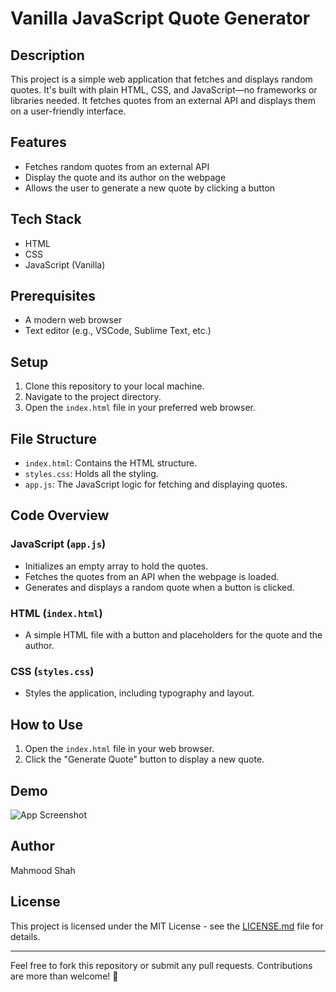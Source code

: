 # Vanilla JavaScript Quote Generator

## Description

This project is a simple web application that fetches and displays random quotes. It's built with plain HTML, CSS, and JavaScript—no frameworks or libraries needed. It fetches quotes from an external API and displays them on a user-friendly interface.

## Features

- Fetches random quotes from an external API
- Display the quote and its author on the webpage
- Allows the user to generate a new quote by clicking a button

## Tech Stack

- HTML
- CSS
- JavaScript (Vanilla)

## Prerequisites

- A modern web browser
- Text editor (e.g., VSCode, Sublime Text, etc.)

## Setup

1. Clone this repository to your local machine.
2. Navigate to the project directory.
3. Open the `index.html` file in your preferred web browser.

## File Structure

- `index.html`: Contains the HTML structure.
- `styles.css`: Holds all the styling.
- `app.js`: The JavaScript logic for fetching and displaying quotes.

## Code Overview

### JavaScript (`app.js`)

- Initializes an empty array to hold the quotes.
- Fetches the quotes from an API when the webpage is loaded.
- Generates and displays a random quote when a button is clicked.

### HTML (`index.html`)

- A simple HTML file with a button and placeholders for the quote and the author.

### CSS (`styles.css`)

- Styles the application, including typography and layout.

## How to Use

1. Open the `index.html` file in your web browser.
2. Click the "Generate Quote" button to display a new quote.

## Demo

![App Screenshot]([./ScreenShot.png](https://github.com/MahmoodWebDev/JavaScript-quote-app/blob/main/ScreenShot.png))

## Author
Mahmood Shah

## License

This project is licensed under the MIT License - see the [LICENSE.md](LICENSE.md) file for details.

---

Feel free to fork this repository or submit any pull requests. Contributions are more than welcome! 🚀
